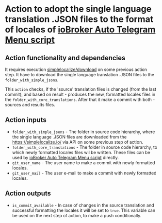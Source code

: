 # Action to adopt the single language translation .JSON files to the format of locales of [ioBroker Auto Telegram Menu script](https://github.com/PeterVoronov/ioBrokerTelegramMenuScript)

## Action functionality and dependencies
It requires execution [simplelocalize/download](https://github.com/simplelocalize/simplelocalize-cli) on some previous action step. It have to download the single language translation .JSON files to the `folder_with_simple_jsons`.

This `action` checks, if the 'source' translation files is changed (from the last commit), and based on result - produces the new, formatted locales files in the `folder_with_core_translations`.
After that it make a commit with both - sources and results files.

## Action inputs

 - `folder_with_simple_jsons` - The folder in source code hierarchy, where the single language .JSON files are downloaded from the https://simplelocalize.io/ via API on some previous step of action.
 - `folder_with_core_translations` - The folder in source code hierarchy, to which newly formatted locales files wil be written. These files can be used by [ioBroker Auto Telegram Menu script](https://github.com/PeterVoronov/ioBrokerTelegramMenuScript) directly.
 - `git_user_name` - The user name to make a commit with newly formatted locales.
 - `git_user_mail` - The user e-mail to make a commit with newly formatted locales.

## Action outputs
 - `is_commit_available` - In case of changes in the source translation and successful formatting the locales it will be set to `true`. This variable can be used on the next step of action, to make a push conditionally.

